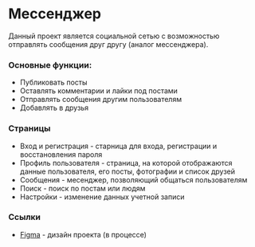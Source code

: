 # Мессенджер

Данный проект является социальной сетью с возможностью отправлять сообщения друг другу (аналог мессенджера).

### Основные функции:

- Публиковать посты
- Оставлять комментарии и лайки под постами
- Отправлять сообщения другим пользователям
- Добавлять в друзья

### Страницы

- Вход и регистрация - старница для входа, регистрации и восстановления пароля
- Профиль пользователя - страница, на которой отображаются данные пользователя, его посты, фотографии и список друзей
- Сообщения - месенджер, позволяющий общаться пользователям
- Поиск - поиск по постам или людям
- Настройки - изменение данных учетной записи

### Ссылки
- [Figma](https://www.figma.com/file/d7jbrzbYmuctSuaI6ef2dv/%D0%A1%D0%BE%D1%86-%D1%81%D0%B5%D1%82%D0%BE%D1%87%D0%BA%D0%B0-%D0%B4%D0%BB%D1%8F-%D0%B1%D0%B4?type=design&node-id=0-1&mode=design&t=PjXXw47Vfa1Jccht-0](https://www.figma.com/file/d7jbrzbYmuctSuaI6ef2dv/%D0%A1%D0%BE%D1%86-%D1%81%D0%B5%D1%82%D0%BE%D1%87%D0%BA%D0%B0-%D0%B4%D0%BB%D1%8F-%D0%B1%D0%B4?type=design&node-id=0%3A1&mode=design&t=AHUHFjbuhSRp6H1z-1)https://www.figma.com/file/d7jbrzbYmuctSuaI6ef2dv/%D0%A1%D0%BE%D1%86-%D1%81%D0%B5%D1%82%D0%BE%D1%87%D0%BA%D0%B0-%D0%B4%D0%BB%D1%8F-%D0%B1%D0%B4?type=design&node-id=0%3A1&mode=design&t=AHUHFjbuhSRp6H1z-1) - дизайн проекта (в процессе)
